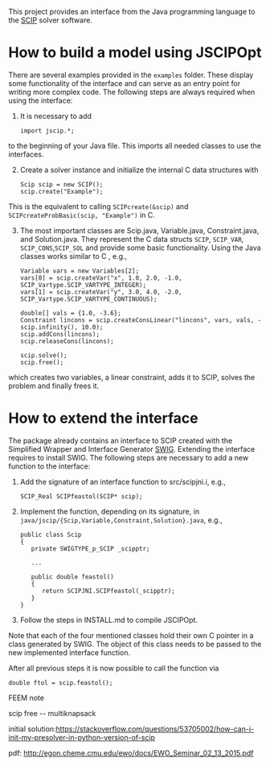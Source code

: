  This project provides an interface from the Java programming language to the [SCIP](http://scip.zib.de) solver software.

How to build a model using JSCIPOpt
===================================

There are several examples provided in the `examples` folder. These display some functionality of the interface and can
serve as an entry point for writing more complex code. The following steps are always required when using the interface:

1) It is necessary to add

    `import jscip.*;`

to the beginning of your Java file. This imports all needed classes to use the interfaces.

2) Create a solver instance and initialize the internal C data structures with

    ```
    Scip scip = new SCIP();
    scip.create("Example");
    ```

This is the equivalent to calling `SCIPcreate(&scip)` and `SCIPcreateProbBasic(scip, "Example")` in C.

3) The most important classes are Scip.java, Variable.java, Constraint.java, and Solution.java. They represent the C
data structs `SCIP`, `SCIP_VAR`, `SCIP_CONS`,`SCIP_SOL` and provide some basic functionality. Using the Java classes
works similar to C , e.g.,

    ```
    Variable vars = new Variables[2];
    vars[0] = scip.createVar("x", 1.0, 2.0, -1.0, SCIP_Vartype.SCIP_VARTYPE_INTEGER);
    vars[1] = scip.createVar("y", 3.0, 4.0, -2.0, SCIP_Vartype.SCIP_VARTYPE_CONTINUOUS);

    double[] vals = {1.0, -3.6};
    Constraint lincons = scip.createConsLinear("lincons", vars, vals, -scip.infinity(), 10.0);
    scip.addCons(lincons);
    scip.releaseCons(lincons);

    scip.solve();
    scip.free();
    ```

which creates two variables, a linear constraint, adds it to SCIP, solves the problem and finally frees it.


How to extend the interface
===========================

The package already contains an interface to SCIP created with the Simplified Wrapper and Interface Generator
[SWIG](http://www.swig.org/). Extending the interface requires to install SWIG. The following steps are necessary to add
a new function to the interface:

1) Add the signature of an interface function to src/scipjni.i, e.g.,

    `SCIP_Real SCIPfeastol(SCIP* scip);`

2) Implement the function, depending on its signature, in `java/jscip/{Scip,Variable,Constraint,Solution}.java`, e.g.,

    ```
    public class Scip
    {
       private SWIGTYPE_p_SCIP _scipptr;

       ...

       public double feastol()
       {
          return SCIPJNI.SCIPfeastol(_scipptr);
       }
    }
    ```

3) Follow the steps in INSTALL.md to compile JSCIPOpt.

Note that each of the four mentioned classes hold their own C pointer in a class generated by SWIG. The object of this
class needs to be passed to the new implemented interface function.


After all previous steps it is now possible to call the function via
```
double ftol = scip.feastol();
```

FEEM note

scip free -- multiknapsack

initial solution:https://stackoverflow.com/questions/53705002/how-can-i-init-my-presolver-in-python-version-of-scip

pdf: http://egon.cheme.cmu.edu/ewo/docs/EWO_Seminar_02_13_2015.pdf
